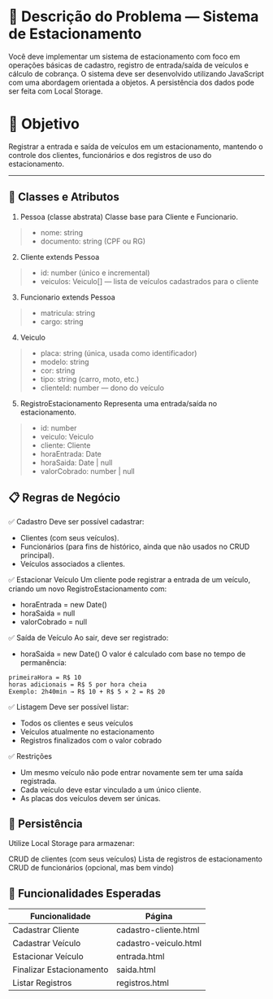 # 🧾 Descrição do Problema — Sistema de Estacionamento
Você deve implementar um sistema de estacionamento com foco em operações básicas de cadastro, registro de entrada/saída de veículos e cálculo de cobrança. O sistema deve ser desenvolvido utilizando JavaScript com uma abordagem orientada a objetos. A persistência dos dados pode ser feita com Local Storage.

# 🎯 Objetivo
Registrar a entrada e saída de veículos em um estacionamento, mantendo o controle dos clientes, funcionários e dos registros de uso do estacionamento.

---

## 🧩 Classes e Atributos
1. Pessoa (classe abstrata)
Classe base para Cliente e Funcionario.

> - nome: string
> - documento: string (CPF ou RG)

2. Cliente extends Pessoa
> - id: number (único e incremental)
> - veiculos: Veiculo[] — lista de veículos cadastrados para o cliente

3. Funcionario extends Pessoa
> - matricula: string
> - cargo: string

4. Veiculo
> - placa: string (única, usada como identificador)
> - modelo: string
> - cor: string
> - tipo: string (carro, moto, etc.)
> - clienteId: number — dono do veículo

5. RegistroEstacionamento
Representa uma entrada/saída no estacionamento.

> - id: number
> - veiculo: Veiculo
> - cliente: Cliente
> - horaEntrada: Date
> - horaSaida: Date | null
> - valorCobrado: number | null

## 📋 Regras de Negócio
✅ Cadastro
Deve ser possível cadastrar:

- Clientes (com seus veículos).
- Funcionários (para fins de histórico, ainda que não usados no CRUD principal).
- Veículos associados a clientes.

✅ Estacionar Veículo
Um cliente pode registrar a entrada de um veículo, criando um novo RegistroEstacionamento com:

- horaEntrada = new Date()
- horaSaida = null
- valorCobrado = null

✅ Saída de Veículo
Ao sair, deve ser registrado:

- horaSaida = new Date()
O valor é calculado com base no tempo de permanência:
```
primeiraHora = R$ 10
horas adicionais = R$ 5 por hora cheia
Exemplo: 2h40min → R$ 10 + R$ 5 × 2 = R$ 20
```

✅ Listagem
Deve ser possível listar:

- Todos os clientes e seus veículos
- Veículos atualmente no estacionamento
- Registros finalizados com o valor cobrado

✅ Restrições
- Um mesmo veículo não pode entrar novamente sem ter uma saída registrada.
- Cada veículo deve estar vinculado a um único cliente.
- As placas dos veículos devem ser únicas.

## 💾 Persistência
Utilize Local Storage para armazenar:

CRUD de clientes (com seus veículos)
Lista de registros de estacionamento
CRUD de funcionários (opcional, mas bem vindo)

## 🧪 Funcionalidades Esperadas

| Funcionalidade |	Página |
|----------------|---------|
| Cadastrar Cliente | cadastro-cliente.html |
| Cadastrar Veículo | cadastro-veiculo.html |
| Estacionar Veículo | entrada.html |
| Finalizar Estacionamento | saida.html |
| Listar Registros | registros.html |
